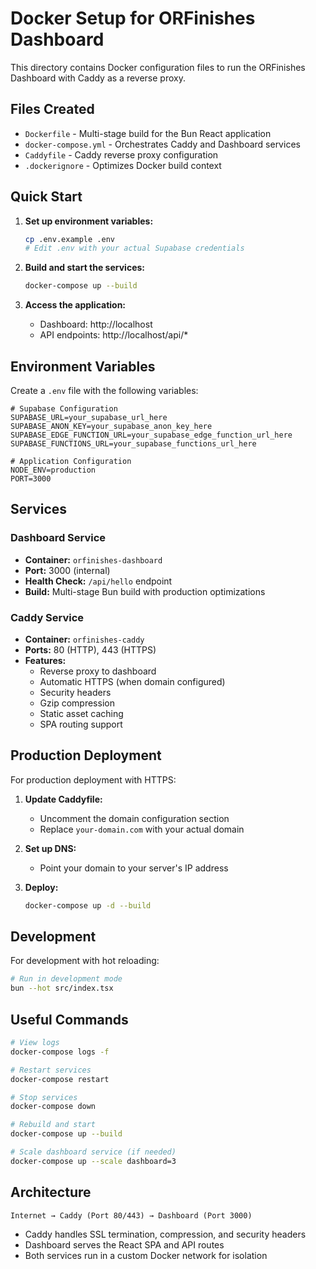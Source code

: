 # Docker Setup for ORFinishes Dashboard

This directory contains Docker configuration files to run the ORFinishes Dashboard with Caddy as a reverse proxy.

## Files Created

- `Dockerfile` - Multi-stage build for the Bun React application
- `docker-compose.yml` - Orchestrates Caddy and Dashboard services
- `Caddyfile` - Caddy reverse proxy configuration
- `.dockerignore` - Optimizes Docker build context

## Quick Start

1. **Set up environment variables:**
   ```bash
   cp .env.example .env
   # Edit .env with your actual Supabase credentials
   ```

2. **Build and start the services:**
   ```bash
   docker-compose up --build
   ```

3. **Access the application:**
   - Dashboard: http://localhost
   - API endpoints: http://localhost/api/*

## Environment Variables

Create a `.env` file with the following variables:

```env
# Supabase Configuration
SUPABASE_URL=your_supabase_url_here
SUPABASE_ANON_KEY=your_supabase_anon_key_here
SUPABASE_EDGE_FUNCTION_URL=your_supabase_edge_function_url_here
SUPABASE_FUNCTIONS_URL=your_supabase_functions_url_here

# Application Configuration
NODE_ENV=production
PORT=3000
```

## Services

### Dashboard Service
- **Container:** `orfinishes-dashboard`
- **Port:** 3000 (internal)
- **Health Check:** `/api/hello` endpoint
- **Build:** Multi-stage Bun build with production optimizations

### Caddy Service
- **Container:** `orfinishes-caddy`
- **Ports:** 80 (HTTP), 443 (HTTPS)
- **Features:**
  - Reverse proxy to dashboard
  - Automatic HTTPS (when domain configured)
  - Security headers
  - Gzip compression
  - Static asset caching
  - SPA routing support

## Production Deployment

For production deployment with HTTPS:

1. **Update Caddyfile:**
   - Uncomment the domain configuration section
   - Replace `your-domain.com` with your actual domain

2. **Set up DNS:**
   - Point your domain to your server's IP address

3. **Deploy:**
   ```bash
   docker-compose up -d --build
   ```

## Development

For development with hot reloading:

```bash
# Run in development mode
bun --hot src/index.tsx
```

## Useful Commands

```bash
# View logs
docker-compose logs -f

# Restart services
docker-compose restart

# Stop services
docker-compose down

# Rebuild and start
docker-compose up --build

# Scale dashboard service (if needed)
docker-compose up --scale dashboard=3
```

## Architecture

```
Internet → Caddy (Port 80/443) → Dashboard (Port 3000)
```

- Caddy handles SSL termination, compression, and security headers
- Dashboard serves the React SPA and API routes
- Both services run in a custom Docker network for isolation
